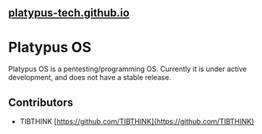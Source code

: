 ## [platypus-tech.github.io](https://platypus-tech.github.io)
# Platypus OS
Platypus OS is a pentesting/programming OS. Currently it is under active development, and does not have a stable release.
## Contributors
* TIBTHINK [https://github.com/TIBTHINK](https://github.com/TIBTHINK)
